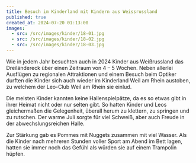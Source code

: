 ```yaml
---
title: Besuch im Kinderland mit Kindern aus Weissrussland
published: true
created_at: 2024-07-20 01:13:00
images:
  - src: /src/images/kinder/18-01.jpg
  - src: /src/images/kinder/18-02.jpg
  - src: /src/images/kinder/18-03.jpg
---
```


Wie in jedem Jahr besuchten auch in 2024 Kinder aus Weißrussland das Dreiländereck über einen Zeitraum von 4 – 5 Wochen. Neben allerlei Ausflügen zu regionalen Attraktionen und einem Besuch beim Optiker durften die Kinder sich auch wieder im Kinderland Weil am Rhein austoben, zu welchem der Leo-Club Weil am Rhein sie einlud.

Die meisten Kinder kannten keine Hallenspielpätze, da es so etwas gibt in ihrer Heimat nicht oder nur selten gibt. So hatten Kinder und Leos gleichermaßen die Gelegenheit, überall herum zu klettern, zu springen und zu rutschen. Der warme Juli sorgte für viel Schweiß, aber auch Freude in der abwechslungsreichen Halle.

Zur Stärkung gab es Pommes mit Nuggets zusammen mit viel Wasser. Als die Kinder nach mehreren Stunden voller Sport am Abend im Bett lagen, hatten sie immer noch das Gefühl als würden sie auf einem Trampolin hüpfen.
